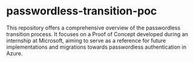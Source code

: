 # passwordless-transition-poc

This repository offers a comprehensive overview of the passwordless transition process. It focuses on a Proof of Concept developed during an internship at Microsoft, aiming to serve as a reference for future implementations and migrations towards passwordless authentication in Azure.